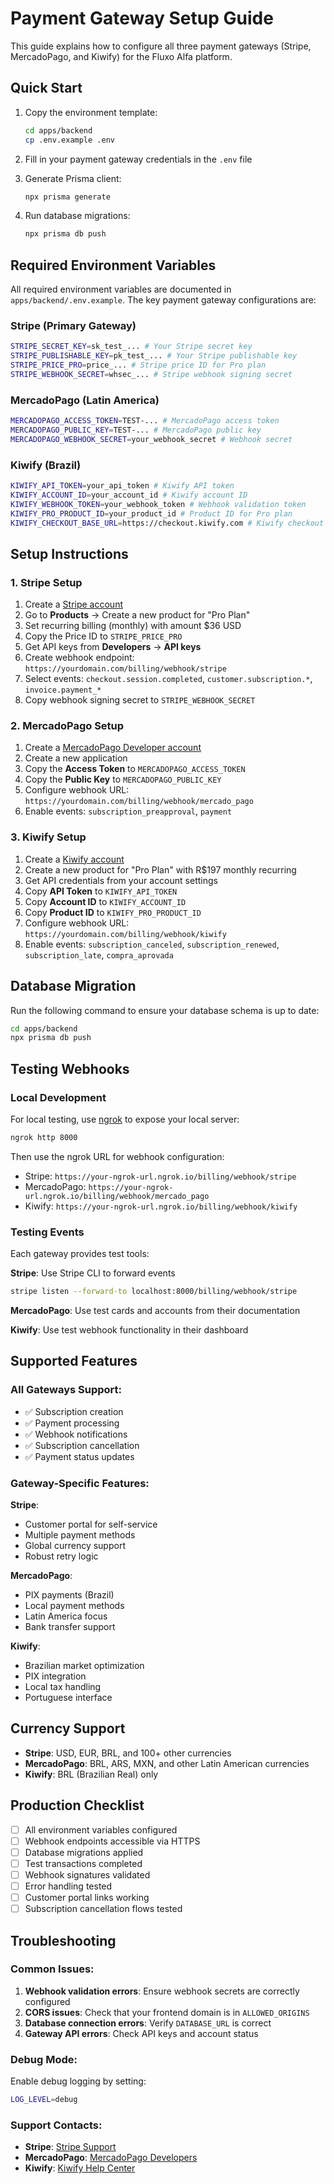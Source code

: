 # Payment Gateway Setup Guide

This guide explains how to configure all three payment gateways (Stripe, MercadoPago, and Kiwify) for the Fluxo Alfa platform.

## Quick Start

1. Copy the environment template:
   ```bash
   cd apps/backend
   cp .env.example .env
   ```

2. Fill in your payment gateway credentials in the `.env` file

3. Generate Prisma client:
   ```bash
   npx prisma generate
   ```

4. Run database migrations:
   ```bash
   npx prisma db push
   ```

## Required Environment Variables

All required environment variables are documented in `apps/backend/.env.example`. The key payment gateway configurations are:

### Stripe (Primary Gateway)
```bash
STRIPE_SECRET_KEY=sk_test_... # Your Stripe secret key
STRIPE_PUBLISHABLE_KEY=pk_test_... # Your Stripe publishable key
STRIPE_PRICE_PRO=price_... # Stripe price ID for Pro plan
STRIPE_WEBHOOK_SECRET=whsec_... # Stripe webhook signing secret
```

### MercadoPago (Latin America)
```bash
MERCADOPAGO_ACCESS_TOKEN=TEST-... # MercadoPago access token
MERCADOPAGO_PUBLIC_KEY=TEST-... # MercadoPago public key
MERCADOPAGO_WEBHOOK_SECRET=your_webhook_secret # Webhook secret
```

### Kiwify (Brazil)
```bash
KIWIFY_API_TOKEN=your_api_token # Kiwify API token
KIWIFY_ACCOUNT_ID=your_account_id # Kiwify account ID
KIWIFY_WEBHOOK_TOKEN=your_webhook_token # Webhook validation token
KIWIFY_PRO_PRODUCT_ID=your_product_id # Product ID for Pro plan
KIWIFY_CHECKOUT_BASE_URL=https://checkout.kiwify.com # Kiwify checkout URL
```

## Setup Instructions

### 1. Stripe Setup

1. Create a [Stripe account](https://stripe.com)
2. Go to **Products** → Create a new product for "Pro Plan"
3. Set recurring billing (monthly) with amount $36 USD
4. Copy the Price ID to `STRIPE_PRICE_PRO`
5. Get API keys from **Developers** → **API keys**
6. Create webhook endpoint: `https://yourdomain.com/billing/webhook/stripe`
7. Select events: `checkout.session.completed`, `customer.subscription.*`, `invoice.payment_*`
8. Copy webhook signing secret to `STRIPE_WEBHOOK_SECRET`

### 2. MercadoPago Setup

1. Create a [MercadoPago Developer account](https://www.mercadopago.com/developers)
2. Create a new application
3. Copy the **Access Token** to `MERCADOPAGO_ACCESS_TOKEN`
4. Copy the **Public Key** to `MERCADOPAGO_PUBLIC_KEY`
5. Configure webhook URL: `https://yourdomain.com/billing/webhook/mercado_pago`
6. Enable events: `subscription_preapproval`, `payment`

### 3. Kiwify Setup

1. Create a [Kiwify account](https://kiwify.com)
2. Create a new product for "Pro Plan" with R$197 monthly recurring
3. Get API credentials from your account settings
4. Copy **API Token** to `KIWIFY_API_TOKEN`
5. Copy **Account ID** to `KIWIFY_ACCOUNT_ID`
6. Copy **Product ID** to `KIWIFY_PRO_PRODUCT_ID`
7. Configure webhook URL: `https://yourdomain.com/billing/webhook/kiwify`
8. Enable events: `subscription_canceled`, `subscription_renewed`, `subscription_late`, `compra_aprovada`

## Database Migration

Run the following command to ensure your database schema is up to date:

```bash
cd apps/backend
npx prisma db push
```

## Testing Webhooks

### Local Development

For local testing, use [ngrok](https://ngrok.com) to expose your local server:

```bash
ngrok http 8000
```

Then use the ngrok URL for webhook configuration:
- Stripe: `https://your-ngrok-url.ngrok.io/billing/webhook/stripe`
- MercadoPago: `https://your-ngrok-url.ngrok.io/billing/webhook/mercado_pago`
- Kiwify: `https://your-ngrok-url.ngrok.io/billing/webhook/kiwify`

### Testing Events

Each gateway provides test tools:

**Stripe**: Use Stripe CLI to forward events
```bash
stripe listen --forward-to localhost:8000/billing/webhook/stripe
```

**MercadoPago**: Use test cards and accounts from their documentation

**Kiwify**: Use test webhook functionality in their dashboard

## Supported Features

### All Gateways Support:
- ✅ Subscription creation
- ✅ Payment processing
- ✅ Webhook notifications
- ✅ Subscription cancellation
- ✅ Payment status updates

### Gateway-Specific Features:

**Stripe**:
- Customer portal for self-service
- Multiple payment methods
- Global currency support
- Robust retry logic

**MercadoPago**:
- PIX payments (Brazil)
- Local payment methods
- Latin America focus
- Bank transfer support

**Kiwify**:
- Brazilian market optimization
- PIX integration
- Local tax handling
- Portuguese interface

## Currency Support

- **Stripe**: USD, EUR, BRL, and 100+ other currencies
- **MercadoPago**: BRL, ARS, MXN, and other Latin American currencies
- **Kiwify**: BRL (Brazilian Real) only

## Production Checklist

- [ ] All environment variables configured
- [ ] Webhook endpoints accessible via HTTPS
- [ ] Database migrations applied
- [ ] Test transactions completed
- [ ] Webhook signatures validated
- [ ] Error handling tested
- [ ] Customer portal links working
- [ ] Subscription cancellation flows tested

## Troubleshooting

### Common Issues:

1. **Webhook validation errors**: Ensure webhook secrets are correctly configured
2. **CORS issues**: Check that your frontend domain is in `ALLOWED_ORIGINS`
3. **Database connection errors**: Verify `DATABASE_URL` is correct
4. **Gateway API errors**: Check API keys and account status

### Debug Mode:

Enable debug logging by setting:
```bash
LOG_LEVEL=debug
```

### Support Contacts:

- **Stripe**: [Stripe Support](https://support.stripe.com)
- **MercadoPago**: [MercadoPago Developers](https://www.mercadopago.com/developers/en/support)
- **Kiwify**: [Kiwify Help Center](https://help.kiwify.com)